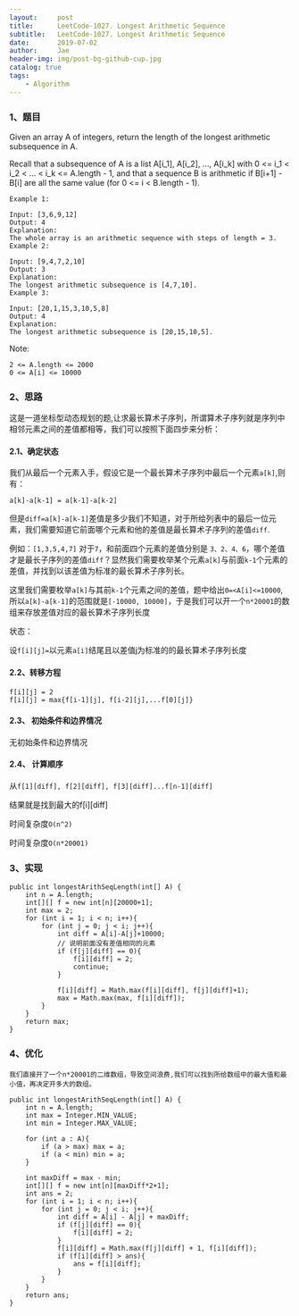 ```yaml
---
layout:     post
title:      LeetCode-1027. Longest Arithmetic Sequence
subtitle:   LeetCode-1027. Longest Arithmetic Sequence
date:       2019-07-02
author:     Jae
header-img: img/post-bg-github-cup.jpg
catalog: true
tags:
    - Algorithm
---
```


### 1、题目

Given an array A of integers, return the length of the longest arithmetic subsequence in A.

Recall that a subsequence of A is a list A[i_1], A[i_2], ..., A[i_k] with 0 <= i_1 < i_2 < ... < i_k <= A.length - 1, and that a sequence B is arithmetic if B[i+1] - B[i] are all the same value (for 0 <= i < B.length - 1).



    Example 1:

    Input: [3,6,9,12]
    Output: 4
    Explanation:
    The whole array is an arithmetic sequence with steps of length = 3.
    Example 2:

    Input: [9,4,7,2,10]
    Output: 3
    Explanation:
    The longest arithmetic subsequence is [4,7,10].
    Example 3:

    Input: [20,1,15,3,10,5,8]
    Output: 4
    Explanation:
    The longest arithmetic subsequence is [20,15,10,5].


Note:

    2 <= A.length <= 2000
    0 <= A[i] <= 10000

### 2、思路

这是一道坐标型动态规划的题,让求最长算术子序列，所谓算术子序列就是序列中相邻元素之间的差值都相等，我们可以按照下面四步来分析：

#### 2.1、确定状态

我们从最后一个元素入手，假设它是一个最长算术子序列中最后一个元素```a[k]```,则有：

    a[k]-a[k-1] = a[k-1]-a[k-2]

但是```diff=a[k]-a[k-1]```差值是多少我们不知道，对于所给列表中的最后一位元素，我们需要知道它前面哪个元素和他的差值是最长算术子序列的差值```diff```.

例如：```[1,3,5,4,7]```
对于```7```，和前面四个元素的差值分别是 ```3、2、4、6```，哪个差值才是最长子序列的差值```diff```？显然我们需要枚举某个元素```a[k]```与前面```k-1```个元素的差值，并找到以该差值为标准的最长算术子序列长。

这里我们需要枚举```a[k]```与其前```k-1```个元素之间的差值，题中给出```0=<A[i]<=10000```,所以```a[k]-a[k-1]```的范围就是```[-10000, 10000]```，于是我们可以开一个```n*20001```的数组来存放差值对应的最长算术子序列长度

状态：

设```f[i][j]=```以元素```a[i]```结尾且以差值j为标准的的最长算术子序列长度

#### 2.2、转移方程

    f[i][j] = 2
    f[i][j] = max{f[i-1][j], f[i-2][j],...f[0][j]}

#### 2.3、 初始条件和边界情况

无初始条件和边界情况

#### 2.4、 计算顺序

从```f[1][diff], f[2][diff], f[3][diff]...f[n-1][diff]```

结果就是找到最大的f[i][diff]

时间复杂度```O(n^2)```

时间复杂度```O(n*20001)```

### 3、实现

    public int longestArithSeqLength(int[] A) {
        int n = A.length;
        int[][] f = new int[n][20000+1];
        int max = 2;
        for (int i = 1; i < n; i++){
            for (int j = 0; j < i; j++){
                int diff = A[i]-A[j]+10000;
                // 说明前面没有差值相同的元素
                if (f[j][diff] == 0){
                    f[i][diff] = 2;
                    continue;
                }

                f[i][diff] = Math.max(f[i][diff], f[j][diff]+1);
                max = Math.max(max, f[i][diff]);
            }
        }
        return max;
    }

### 4、优化
    我们直接开了一个n*20001的二维数组，导致空间浪费,我们可以找到所给数组中的最大值和最小值，再决定开多大的数组。

    public int longestArithSeqLength(int[] A) {
        int n = A.length;
        int max = Integer.MIN_VALUE;
        int min = Integer.MAX_VALUE;

        for (int a : A){
            if (a > max) max = a;
            if (a < min) min = a;
        }

        int maxDiff = max - min;
        int[][] f = new int[n][maxDiff*2+1];
        int ans = 2;
        for (int i = 1; i < n; i++){
            for (int j = 0; j < i; j++){
                int diff = A[i] - A[j] + maxDiff;
                if (f[j][diff] == 0){
                    f[i][diff] = 2;
                }
                f[i][diff] = Math.max(f[j][diff] + 1, f[i][diff]);
                if (f[i][diff] > ans){
                    ans = f[i][diff];
                }
            }
        }
        return ans;
    }
